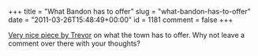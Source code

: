 +++
title = "What Bandon has to offer"
slug = "what-bandon-has-to-offer"
date = "2011-03-26T15:48:49+00:00"
id = 1181
comment = false
+++

[Very nice piece by Trevor](http://www.bandon.ie/2011/03/promoting-our-fine-town-what-we-have-to-offer/) on what the town has to offer. Why not leave a comment over there with your thoughts?

&nbsp;
